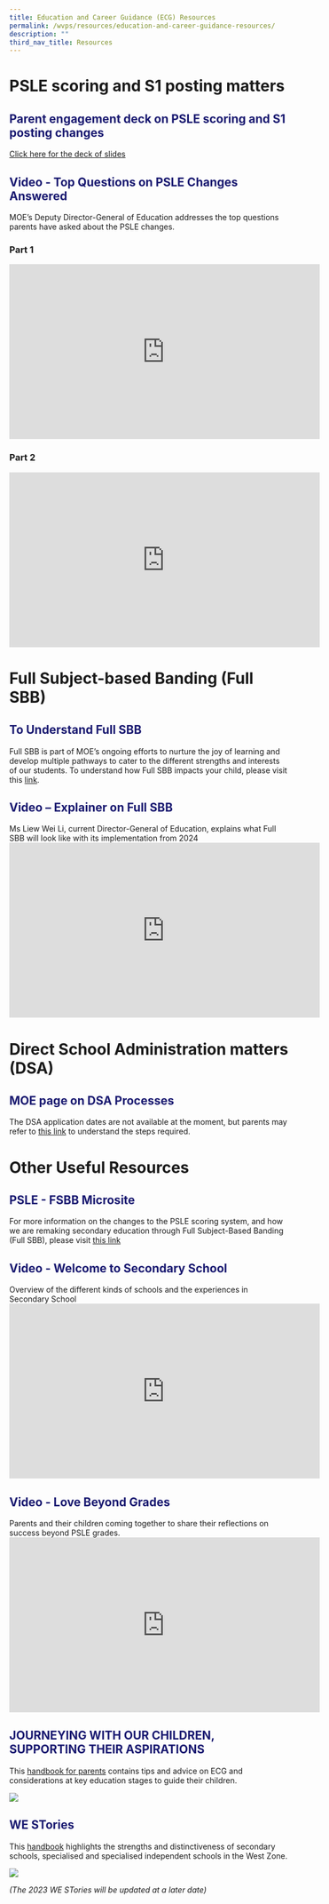 ```yaml
---
title: Education and Career Guidance (ECG) Resources
permalink: /wvps/resources/education-and-career-guidance-resources/
description: ""
third_nav_title: Resources
---
```

# PSLE scoring and S1 posting matters
<h2 style="color:midnightblue">Parent engagement deck on PSLE scoring and S1 posting changes</h2>

<a href="/files/ECG/psle%202023%20-%20parent%20engagement.pdf" target="_blank">Click here for the deck of slides</a>
<h2 style="color:midnightblue">Video - Top Questions on PSLE Changes Answered</h2>
MOE’s Deputy Director-General of Education addresses the top questions parents have asked about the PSLE changes.

<h3>Part 1</h3>
<iframe allowfullscreen="" allow="accelerometer; autoplay; clipboard-write; encrypted-media; gyroscope; picture-in-picture; web-share" frameborder="0" title="YouTube video player" src="https://www.youtube.com/embed/pp5rWUMMtIc" height="315" width="560"></iframe>
<h3>Part 2</h3>
<iframe allowfullscreen="" allow="accelerometer; autoplay; clipboard-write; encrypted-media; gyroscope; picture-in-picture; web-share" frameborder="0" title="YouTube video player" src="https://www.youtube.com/embed/44m7HE7flhQ" height="315" width="560"></iframe>

# Full Subject-based Banding (Full SBB)
<h2 style="color:midnightblue">To Understand Full SBB</h2>
Full SBB is part of MOE’s ongoing efforts to nurture the joy of learning and develop multiple pathways to cater to the different strengths and interests of our students. To understand how Full SBB impacts your child, please visit this <a target="_blank" href="https://www.moe.gov.sg/microsites/psle-fsbb/full-subject-based-banding/main.html">link</a>.

<h2 style="color:midnightblue">Video – Explainer on Full SBB</h2>
Ms Liew Wei Li, current Director-General of Education, explains what Full SBB will look like with its implementation from 2024
<iframe width="560" height="315" src="https://www.youtube.com/embed/qTew7GF4NLs?clip=Ugkx1fLVdBgKeq4Rvb6JMaH3HR_GEvP6aF8b&amp;clipt=EOBdGLiRAg" title="YouTube video player" frameborder="0" allow="accelerometer; autoplay; clipboard-write; encrypted-media; gyroscope; picture-in-picture; web-share" allowfullscreen=""></iframe>

# Direct School Administration matters (DSA)
<h2 style="color: midnightblue">MOE page on DSA Processes</h2>
The DSA application dates are not available at the moment, but parents may refer to&nbsp;<a target="_blank" href="https://www.moe.gov.sg/secondary/dsa">this link</a>&nbsp;to understand the steps required.

# Other Useful Resources
<h2 style="color: midnightblue">PSLE - FSBB Microsite</h2>
For more information on the changes to the PSLE scoring system, and how we are remaking secondary education through Full Subject-Based Banding (Full SBB), please visit <a target="_blank" href="https://www.moe.gov.sg/microsites/psle-fsbb/index.html">this link</a>
<h2 style="color: midnightblue">Video - Welcome to Secondary School</h2>
Overview of the different kinds of schools and the experiences in Secondary School
<iframe width="560" height="315" src="https://www.youtube.com/embed/lNbr5rLSxAM" title="YouTube video player" frameborder="0" allow="accelerometer; autoplay; clipboard-write; encrypted-media; gyroscope; picture-in-picture; web-share" allowfullscreen=""></iframe>
<h2 style="color: midnightblue">Video - Love Beyond Grades</h2>
Parents and their children coming together to share their reflections on success beyond PSLE grades.
<iframe width="560" height="315" src="https://www.youtube.com/embed/WOi1eoSiLMs" title="YouTube video player" frameborder="0" allow="accelerometer; autoplay; clipboard-write; encrypted-media; gyroscope; picture-in-picture; web-share" allowfullscreen=""></iframe>
<h2 style="color:midnightblue">JOURNEYING WITH OUR CHILDREN, SUPPORTING THEIR ASPIRATIONS</h2>
This <a href="https://www.moe.gov.sg/-/media/files/programmes/ecg/ecg-tips-for-parents.ashx" target="_blank">handbook for parents</a> contains tips and advice on ECG and considerations at key education stages to guide&nbsp;their&nbsp;children.

![](/images/Picture1.jpeg)
																										 
<h2 style="color:midnightblue">WE STories</h2>
This <a href="https://online.fliphtml5.com/obrr/qkde/" target="_blank">handbook</a>&nbsp;highlights&nbsp;the strengths and distinctiveness of secondary schools,&nbsp;specialised&nbsp;and&nbsp;specialised&nbsp;independent schools in the West Zone.  

![](/images/ECG/WE%20STories%202022%20cover%20page.png)

_(The 2023 WE STories will be updated at a later date)_